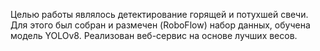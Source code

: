 Целью работы являлось детектирование горящей и потухшей свечи. Для этого был собран и размечен (RoboFlow) набор данных, обучена модель YOLOv8.
Реализован веб-сервис на основе лучших весов.